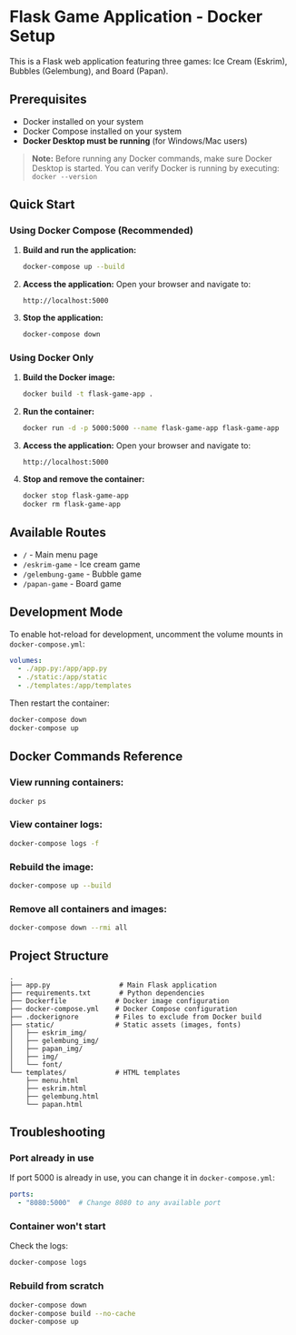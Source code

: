 # Flask Game Application - Docker Setup

This is a Flask web application featuring three games: Ice Cream (Eskrim), Bubbles (Gelembung), and Board (Papan).

## Prerequisites

- Docker installed on your system
- Docker Compose installed on your system
- **Docker Desktop must be running** (for Windows/Mac users)

> **Note:** Before running any Docker commands, make sure Docker Desktop is started. You can verify Docker is running by executing: `docker --version`

## Quick Start

### Using Docker Compose (Recommended)

1. **Build and run the application:**
   ```bash
   docker-compose up --build
   ```

2. **Access the application:**
   Open your browser and navigate to:
   ```
   http://localhost:5000
   ```

3. **Stop the application:**
   ```bash
   docker-compose down
   ```

### Using Docker Only

1. **Build the Docker image:**
   ```bash
   docker build -t flask-game-app .
   ```

2. **Run the container:**
   ```bash
   docker run -d -p 5000:5000 --name flask-game-app flask-game-app
   ```

3. **Access the application:**
   Open your browser and navigate to:
   ```
   http://localhost:5000
   ```

4. **Stop and remove the container:**
   ```bash
   docker stop flask-game-app
   docker rm flask-game-app
   ```

## Available Routes

- `/` - Main menu page
- `/eskrim-game` - Ice cream game
- `/gelembung-game` - Bubble game
- `/papan-game` - Board game

## Development Mode

To enable hot-reload for development, uncomment the volume mounts in `docker-compose.yml`:

```yaml
volumes:
  - ./app.py:/app/app.py
  - ./static:/app/static
  - ./templates:/app/templates
```

Then restart the container:
```bash
docker-compose down
docker-compose up
```

## Docker Commands Reference

### View running containers:
```bash
docker ps
```

### View container logs:
```bash
docker-compose logs -f
```

### Rebuild the image:
```bash
docker-compose up --build
```

### Remove all containers and images:
```bash
docker-compose down --rmi all
```

## Project Structure

```
.
├── app.py                 # Main Flask application
├── requirements.txt       # Python dependencies
├── Dockerfile            # Docker image configuration
├── docker-compose.yml    # Docker Compose configuration
├── .dockerignore         # Files to exclude from Docker build
├── static/               # Static assets (images, fonts)
│   ├── eskrim_img/
│   ├── gelembung_img/
│   ├── papan_img/
│   ├── img/
│   └── font/
└── templates/            # HTML templates
    ├── menu.html
    ├── eskrim.html
    ├── gelembung.html
    └── papan.html
```

## Troubleshooting

### Port already in use
If port 5000 is already in use, you can change it in `docker-compose.yml`:
```yaml
ports:
  - "8080:5000"  # Change 8080 to any available port
```

### Container won't start
Check the logs:
```bash
docker-compose logs
```

### Rebuild from scratch
```bash
docker-compose down
docker-compose build --no-cache
docker-compose up

